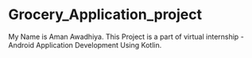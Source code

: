 # Grocery_Application_project
My Name is Aman Awadhiya.
This Project is a part of virtual internship - Android Application Development Using Kotlin.
